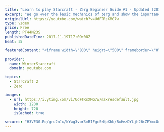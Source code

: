 ```yaml
---
title: "Learn to play Starcraft - Zerg Beginner Guide #1 - Updated (2017)"
excerpt: "We go over the basic mechanics of zerg and show the importance of understanding at least some of what your opponent is doing.  This guide is meant for players with an understanding of the objectives of starcraft but without any strong direction or gameplan, especially for each specific race! -- Watch"
originalUrl: https://youtube.com/watch?v=UdFTRsXMG7w
type: video
price: Free
length: PT44M23S
publishedDateTime: 2017-11-19T17:09:08Z
heat: 55

featuredContent: "<iframe width=\"800\" height=\"500\" frameborder=\"0\" src=\"https://www.youtube.com/embed/UdFTRsXMG7w\" allow=\"accelerometer; autoplay; encrypted-media; gyroscope; picture-in-picture\" allowfullscreen></iframe>"

provider:
  name: WinterStarcraft
  domain: youtube.com

topics:
  - StarCraft 2
  - Zerg

images:
  - url: https://i.ytimg.com/vi/UdFTRsXMG7w/maxresdefault.jpg
    width: 1280
    height: 720
    isCached: true

secured: "H3VE30iEq/gru2nIx/kYwg3voY3mBIFgcSeKpXhb/BxHezDYLjh26xZEYmcOcjvj38DT/T/qU21Fc6XyztwjCFqDcw5aEZMQO4T5Ge2lUSdTXZC/gH6Xwg6akYfXmDpzERhwemWNdX8W06q4tXHnrs+Ncfw5kRFciy6iVx+0qQjZ8oD3ZUstEREudR9O6KeiWzzUVbG1N1DdwczuE3vOcM2hvsQx8JLio1FIVYeW5vatjaSlDI/HNJibOvt3cgyW2+KIi5/A/iKFCkvu3OEA3o6v7M5nbXtunOLn770Ec1O7mcuCJeBo8AFqOwMTbHxQxmmsCpjaqbBvGMXsObPObEpCf6+71elhhyB0AFmxyX32iceXqxevfr9bTPdFeqAonh4s58Fa+4S6zoN/9Q2Qwg9qanvpVS55hVGDo5xCiZ+i2YJABDXkLGBvNBWOyLcm;PTXYpdbXwj/XWLGIymEQVw=="
---
```


